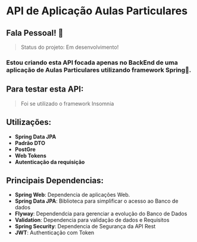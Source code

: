 # API de Aplicação Aulas Particulares
## Fala Pessoal! 👋
> Status do projeto: Em desenvolvimento!
### Estou criando esta API focada apenas no BackEnd de uma aplicação de Aulas Particulares utilizando framework Spring🍃.
## Para testar esta API:
> Foi se utilizado o framework Insomnia
## Utilizações:
- **Spring Data JPA**
- **Padrão DTO**
- **PostGre**
- **Web Tokens**
- **Autenticação da requisição**
## Principais Dependencias:
- **Spring Web**: Dependencia de aplicações Web.
- **Spring Data JPA**: Biblioteca para simplificar o acesso ao Banco de dados
- **Flyway**: Dependendcia para gerenciar a evolução do Banco de Dados
- **Validation**: Dependencia para validação de dados e Requisitos
- **Spring Security**: Dependencia de Segurança da API Rest
-  **JWT**: Authenticação com Token


